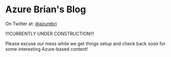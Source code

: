 # Azure Brian's Blog
On Twitter at: [@azurebri](https://twitter.com/AzureBri)





!!!CURRENTLY UNDER CONSTRUCTION!!!  

Please excuse our mess while we get things setup and check back soon for some interesting Azure-based content!
